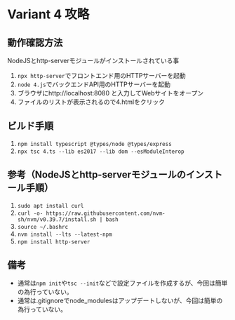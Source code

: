 # Variant 4 攻略

## 動作確認方法

NodeJSとhttp-serverモジュールがインストールされている事

1. `npx http-server`でフロントエンド用のHTTPサーバーを起動
1. `node 4.js`でバックエンドAPI用のHTTPサーバーを起動
1. ブラウザにhttp://localhost:8080 と入力してWebサイトをオープン
1. ファイルのリストが表示されるので4.htmlをクリック

## ビルド手順

1. `npm install typescript @types/node @types/express`
1. `npx tsc 4.ts --lib es2017 --lib dom --esModuleInterop`

## 参考（NodeJSとhttp-serverモジュールのインストール手順）

1. `sudo apt install curl`
1. `curl -o- https://raw.githubusercontent.com/nvm-sh/nvm/v0.39.7/install.sh | bash`
1. `source ~/.bashrc`
1. `nvm install --lts --latest-npm`
1. `npm install http-server`

## 備考
- 通常は`npm init`や`tsc --init`などで設定ファイルを作成するが、今回は簡単の為行っていない。
- 通常は.gitignoreでnode_modulesはアップデートしないが、今回は簡単の為行っていない。